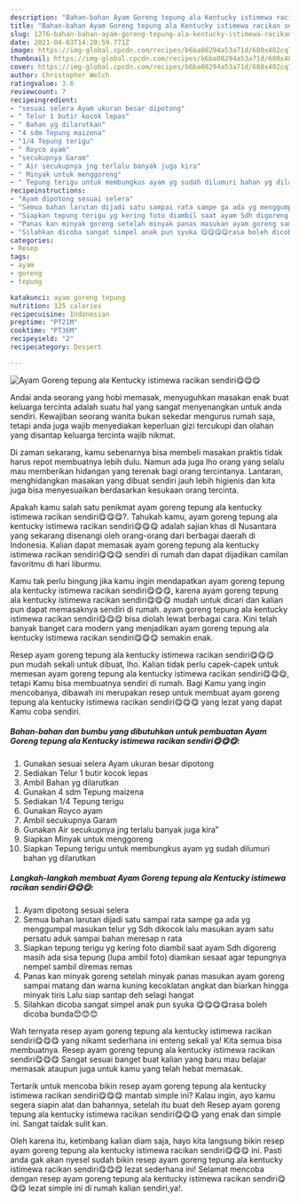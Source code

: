 ```yaml
---
description: "Bahan-bahan Ayam Goreng tepung ala Kentucky istimewa racikan sendiri😋😋😋 yang lezat Untuk Jualan"
title: "Bahan-bahan Ayam Goreng tepung ala Kentucky istimewa racikan sendiri😋😋😋 yang lezat Untuk Jualan"
slug: 1276-bahan-bahan-ayam-goreng-tepung-ala-kentucky-istimewa-racikan-sendiri-yang-lezat-untuk-jualan
date: 2021-04-03T14:28:59.771Z
image: https://img-global.cpcdn.com/recipes/b6ba08294a53a71d/680x482cq70/ayam-goreng-tepung-ala-kentucky-istimewa-racikan-sendiri😋😋😋-foto-resep-utama.jpg
thumbnail: https://img-global.cpcdn.com/recipes/b6ba08294a53a71d/680x482cq70/ayam-goreng-tepung-ala-kentucky-istimewa-racikan-sendiri😋😋😋-foto-resep-utama.jpg
cover: https://img-global.cpcdn.com/recipes/b6ba08294a53a71d/680x482cq70/ayam-goreng-tepung-ala-kentucky-istimewa-racikan-sendiri😋😋😋-foto-resep-utama.jpg
author: Christopher Welch
ratingvalue: 3.6
reviewcount: 7
recipeingredient:
- "sesuai selera Ayam ukuran besar dipotong"
- " Telur 1 butir kocok lepas"
- " Bahan yg dilarutkan"
- "4 sdm Tepung maizena"
- "1/4 Tepung terigu"
- " Royco ayam"
- "secukupnya Garam"
- " Air secukupnya jng terlalu banyak juga kira"
- " Minyak untuk menggoreng"
- " Tepung terigu untuk membungkus ayam yg sudah dilumuri bahan yg dilarutkan"
recipeinstructions:
- "Ayam dipotong sesuai selera"
- "Semua bahan larutan dijadi satu sampai rata sampe ga ada yg menggumpal masukan telur yg Sdh dikocok lalu masukan ayam satu persatu aduk sampai bahan meresap n rata"
- "Siapkan tepung terigu yg kering foto diambil saat ayam Sdh digoreng masih ada sisa tepung (lupa ambil foto) diamkan sesaat agar tepungnya nempel sambil diremas remas"
- "Panas kan minyak goreng setelah minyak panas masukan ayam goreng sampai matang dan warna kuning kecoklatan angkat dan biarkan hingga minyak tiris Lalu siap santap deh selagi hangat"
- "Silahkan dicoba sangat simpel anak pun syuka 😋😋😋😋rasa boleh dicoba bunda😊😊😊"
categories:
- Resep
tags:
- ayam
- goreng
- tepung

katakunci: ayam goreng tepung 
nutrition: 125 calories
recipecuisine: Indonesian
preptime: "PT21M"
cooktime: "PT36M"
recipeyield: "2"
recipecategory: Dessert

---
```



![Ayam Goreng tepung ala Kentucky istimewa racikan sendiri😋😋😋](https://img-global.cpcdn.com/recipes/b6ba08294a53a71d/680x482cq70/ayam-goreng-tepung-ala-kentucky-istimewa-racikan-sendiri😋😋😋-foto-resep-utama.jpg)

Andai anda seorang yang hobi memasak, menyuguhkan masakan enak buat keluarga tercinta adalah suatu hal yang sangat menyenangkan untuk anda sendiri. Kewajiban seorang  wanita bukan sekedar mengurus rumah saja, tetapi anda juga wajib menyediakan keperluan gizi tercukupi dan olahan yang disantap keluarga tercinta wajib nikmat.

Di zaman  sekarang, kamu sebenarnya bisa membeli masakan praktis tidak harus repot membuatnya lebih dulu. Namun ada juga lho orang yang selalu mau memberikan hidangan yang terenak bagi orang tercintanya. Lantaran, menghidangkan masakan yang dibuat sendiri jauh lebih higienis dan kita juga bisa menyesuaikan berdasarkan kesukaan orang tercinta. 



Apakah kamu salah satu penikmat ayam goreng tepung ala kentucky istimewa racikan sendiri😋😋😋?. Tahukah kamu, ayam goreng tepung ala kentucky istimewa racikan sendiri😋😋😋 adalah sajian khas di Nusantara yang sekarang disenangi oleh orang-orang dari berbagai daerah di Indonesia. Kalian dapat memasak ayam goreng tepung ala kentucky istimewa racikan sendiri😋😋😋 sendiri di rumah dan dapat dijadikan camilan favoritmu di hari liburmu.

Kamu tak perlu bingung jika kamu ingin mendapatkan ayam goreng tepung ala kentucky istimewa racikan sendiri😋😋😋, karena ayam goreng tepung ala kentucky istimewa racikan sendiri😋😋😋 mudah untuk dicari dan kalian pun dapat memasaknya sendiri di rumah. ayam goreng tepung ala kentucky istimewa racikan sendiri😋😋😋 bisa diolah lewat berbagai cara. Kini telah banyak banget cara modern yang menjadikan ayam goreng tepung ala kentucky istimewa racikan sendiri😋😋😋 semakin enak.

Resep ayam goreng tepung ala kentucky istimewa racikan sendiri😋😋😋 pun mudah sekali untuk dibuat, lho. Kalian tidak perlu capek-capek untuk memesan ayam goreng tepung ala kentucky istimewa racikan sendiri😋😋😋, tetapi Kamu bisa membuatnya sendiri di rumah. Bagi Kamu yang ingin mencobanya, dibawah ini merupakan resep untuk membuat ayam goreng tepung ala kentucky istimewa racikan sendiri😋😋😋 yang lezat yang dapat Kamu coba sendiri.

<!--inarticleads1-->

##### Bahan-bahan dan bumbu yang dibutuhkan untuk pembuatan Ayam Goreng tepung ala Kentucky istimewa racikan sendiri😋😋😋:

1. Gunakan sesuai selera Ayam ukuran besar dipotong
1. Sediakan  Telur 1 butir kocok lepas
1. Ambil  Bahan yg dilarutkan
1. Gunakan 4 sdm Tepung maizena
1. Sediakan 1/4 Tepung terigu
1. Gunakan  Royco ayam
1. Ambil secukupnya Garam
1. Gunakan  Air secukupnya jng terlalu banyak juga kira”
1. Siapkan  Minyak untuk menggoreng
1. Siapkan  Tepung terigu untuk membungkus ayam yg sudah dilumuri bahan yg dilarutkan




<!--inarticleads2-->

##### Langkah-langkah membuat Ayam Goreng tepung ala Kentucky istimewa racikan sendiri😋😋😋:

1. Ayam dipotong sesuai selera
1. Semua bahan larutan dijadi satu sampai rata sampe ga ada yg menggumpal masukan telur yg Sdh dikocok lalu masukan ayam satu persatu aduk sampai bahan meresap n rata
1. Siapkan tepung terigu yg kering foto diambil saat ayam Sdh digoreng masih ada sisa tepung (lupa ambil foto) diamkan sesaat agar tepungnya nempel sambil diremas remas
1. Panas kan minyak goreng setelah minyak panas masukan ayam goreng sampai matang dan warna kuning kecoklatan angkat dan biarkan hingga minyak tiris Lalu siap santap deh selagi hangat
1. Silahkan dicoba sangat simpel anak pun syuka 😋😋😋😋rasa boleh dicoba bunda😊😊😊




Wah ternyata resep ayam goreng tepung ala kentucky istimewa racikan sendiri😋😋😋 yang nikamt sederhana ini enteng sekali ya! Kita semua bisa membuatnya. Resep ayam goreng tepung ala kentucky istimewa racikan sendiri😋😋😋 Sangat sesuai banget buat kalian yang baru mau belajar memasak ataupun juga untuk kamu yang telah hebat memasak.

Tertarik untuk mencoba bikin resep ayam goreng tepung ala kentucky istimewa racikan sendiri😋😋😋 mantab simple ini? Kalau ingin, ayo kamu segera siapin alat dan bahannya, setelah itu buat deh Resep ayam goreng tepung ala kentucky istimewa racikan sendiri😋😋😋 yang enak dan simple ini. Sangat taidak sulit kan. 

Oleh karena itu, ketimbang kalian diam saja, hayo kita langsung bikin resep ayam goreng tepung ala kentucky istimewa racikan sendiri😋😋😋 ini. Pasti anda gak akan nyesel sudah bikin resep ayam goreng tepung ala kentucky istimewa racikan sendiri😋😋😋 lezat sederhana ini! Selamat mencoba dengan resep ayam goreng tepung ala kentucky istimewa racikan sendiri😋😋😋 lezat simple ini di rumah kalian sendiri,ya!.

